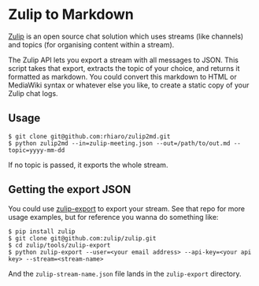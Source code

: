 # Zulip to Markdown

[Zulip](https://zulipchat.com) is an open source chat solution which uses streams (like channels) and topics (for organising content within a stream).

The Zulip API lets you export a stream with all messages to JSON. This script takes that export, extracts the topic of your choice, and returns it formatted as markdown. You could convert this markdown to HTML or MediaWiki syntax or whatever else you like, to create a static copy of your Zulip chat logs.

## Usage

```
$ git clone git@github.com:rhiaro/zulip2md.git
$ python zulip2md --in=zulip-meeting.json --out=/path/to/out.md --topic=yyyy-mm-dd
```

If no topic is passed, it exports the whole stream.

## Getting the export JSON

You could use [zulip-export](https://github.com/zulip/zulip/blob/master/tools/zulip-export/zulip-export) to export your stream. See that repo for more usage examples, but for reference you wanna do something like:

```
$ pip install zulip
$ git clone git@github.com:zulip/zulip.git
$ cd zulip/tools/zulip-export
$ python zulip-export --user=<your email address> --api-key=<your api key> --stream=<stream-name>
```

And the `zulip-stream-name.json` file lands in the `zulip-export` directory.
